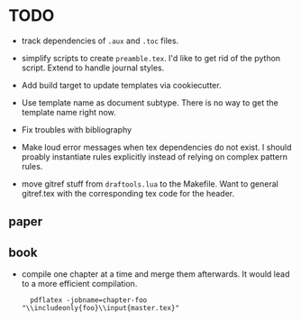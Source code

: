 TODO
====

* track dependencies of `.aux` and `.toc` files.

* simplify scripts to create `preamble.tex`. I'd like to get rid of the python
  script. Extend to handle journal styles.

* Add build target to update templates via cookiecutter.

* Use template name as document subtype. There is no way to get the template name right
  now.

* Fix troubles with bibliography

* Make loud error messages when tex dependencies do not exist. I should proably
  instantiate rules explicitly instead of relying on complex pattern rules.

* move gitref stuff from `draftools.lua` to the Makefile. Want to general gitref.tex with
  the corresponding tex code for the header.


## paper


## book

* compile one chapter at a time and merge them afterwards. It would lead to a more
  efficient compilation.

        pdflatex -jobname=chapter-foo "\\includeonly{foo}\\input{master.tex}"
